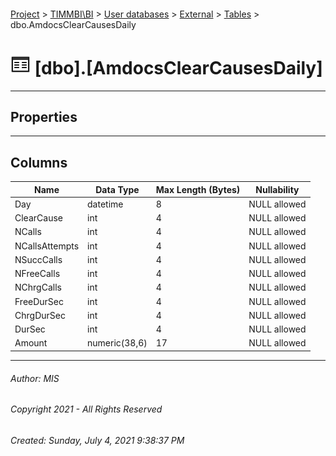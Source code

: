 #### 

[Project](../../../../index.md) > [TIMMBI\\BI](../../../index.md) > [User databases](../../index.md) > [External](../index.md) > [Tables](Tables.md) > dbo.AmdocsClearCausesDaily

# ![Tables](../../../../Images/Table32.png) [dbo].[AmdocsClearCausesDaily]

---

## <a name="#properties"></a>Properties



---

## <a name="#columns"></a>Columns

| Name | Data Type | Max Length (Bytes) | Nullability |
|---|---|---|---|
| Day | datetime | 8 | NULL allowed |
| ClearCause | int | 4 | NULL allowed |
| NCalls | int | 4 | NULL allowed |
| NCallsAttempts | int | 4 | NULL allowed |
| NSuccCalls | int | 4 | NULL allowed |
| NFreeCalls | int | 4 | NULL allowed |
| NChrgCalls | int | 4 | NULL allowed |
| FreeDurSec | int | 4 | NULL allowed |
| ChrgDurSec | int | 4 | NULL allowed |
| DurSec | int | 4 | NULL allowed |
| Amount | numeric(38,6) | 17 | NULL allowed |


---

###### Author:  MIS

###### Copyright 2021 - All Rights Reserved

###### Created: Sunday, July 4, 2021 9:38:37 PM

